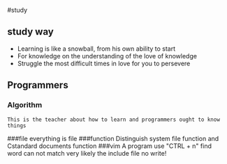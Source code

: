 #study

## study way
- Learning is like a snowball, from his own ability to start
- For knowledge on the understanding of the love of knowledge
- Struggle the most difficult times in love for you to persevere
  
## Programmers
### Algorithm
    This is the teacher about how to learn and programmers ought to know
    things
###file
    everything is file
###function
    Distinguish system file function and Cstandard documents function
###vim
    A program use "CTRL + n" find word can not match very likely the
    include file no write!
